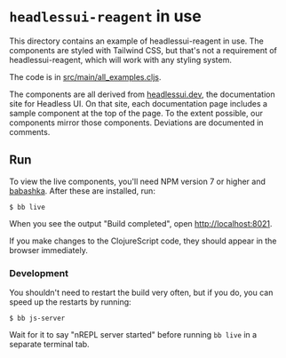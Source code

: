 # `headlessui-reagent` in use

This directory contains an example of headlessui-reagent in use. The components
are styled with Tailwind CSS, but that's not a requirement of headlessui-reagent,
which will work with any styling system.

The code is in [src/main/all_examples.cljs](src/main/all_examples.cljs).

The components are all derived from [headlessui.dev](https://headlessui.dev),
the documentation site for Headless UI. On that site, each documentation page
includes a sample component at the top of the page. To the extent possible, our
components mirror those components. Deviations are documented in comments.

## Run

To view the live components, you'll need NPM version 7 or higher and
[babashka](https://github.com/babashka/babashka#installation). After these are
installed, run:

    $ bb live

When you see the output "Build completed", open
[http://localhost:8021](http://localhost:8021).

If you make changes to the ClojureScript code, they should appear in the browser
immediately.

### Development

You shouldn't need to restart the build very often, but if you do, you can speed
up the restarts by running:

    $ bb js-server
    
Wait for it to say "nREPL server started" before running `bb live` in a separate
terminal tab.
